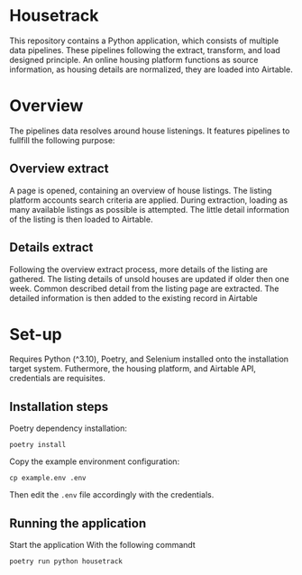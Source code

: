 # Housetrack
This repository contains a Python application, which consists of multiple data pipelines.
These pipelines following the extract, transform, and load designed principle.
An online housing platform functions as source information, as housing details are normalized, they are loaded into Airtable.

# Overview
The pipelines data resolves around house listenings.
It features pipelines to fullfill the following purpose:

## Overview extract 
A page is opened, containing an overview of house listings.
The listing platform accounts search criteria are applied.
During extraction, loading as many available listings as possible is attempted.
The little detail information of the listing is then loaded to Airtable.

## Details extract
Following the overview extract process, more details of the listing are gathered.
The listing details of unsold houses are updated if older then one week.
Common described detail from the listing page are extracted.
The detailed information is then added to the existing record in Airtable

# Set-up
Requires Python (^3.10), Poetry, and Selenium installed onto the installation target system.
Futhermore, the housing platform, and Airtable API, credentials are requisites.

## Installation steps
Poetry dependency installation:

```
poetry install
```

Copy the example environment configuration:

```
cp example.env .env
```

Then edit the `.env` file accordingly with the credentials.

## Running the application
Start the application With the following commandt

```
poetry run python housetrack
```
